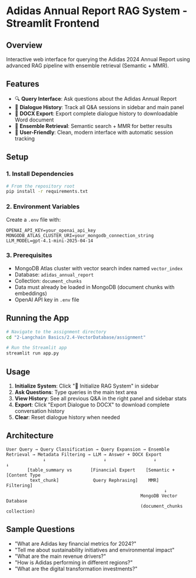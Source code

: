 # Adidas Annual Report RAG System - Streamlit Frontend

## Overview
Interactive web interface for querying the Adidas 2024 Annual Report using advanced RAG pipeline with ensemble retrieval (Semantic + MMR).

## Features
- 🔍 **Query Interface**: Ask questions about the Adidas Annual Report
- 📜 **Dialogue History**: Track all Q&A sessions in sidebar and main panel
- 📄 **DOCX Export**: Export complete dialogue history to downloadable Word document
- 🚀 **Ensemble Retrieval**: Semantic search + MMR for better results
- 👟 **User-Friendly**: Clean, modern interface with automatic session tracking

## Setup

### 1. Install Dependencies
```bash
# From the repository root
pip install -r requirements.txt
```

### 2. Environment Variables
Create a `.env` file with:
```
OPENAI_API_KEY=your_openai_api_key
MONGODB_ATLAS_CLUSTER_URI=your_mongodb_connection_string
LLM_MODEL=gpt-4.1-mini-2025-04-14
```

### 3. Prerequisites
- MongoDB Atlas cluster with vector search index named `vector_index`
- Database: `adidas_annual_report`
- Collection: `document_chunks`
- Data must already be loaded in MongoDB (document chunks with embeddings)
- OpenAI API key in `.env` file

## Running the App

```bash
# Navigate to the assignment directory
cd "2-Langchain Basics/2.4-VectorDatabase/assignment"

# Run the Streamlit app
streamlit run app.py
```

## Usage

1. **Initialize System**: Click "🚀 Initialize RAG System" in sidebar
2. **Ask Questions**: Type queries in the main text area
3. **View History**: See all previous Q&A in the right panel and sidebar stats
4. **Export**: Click "Export Dialogue to DOCX" to download complete conversation history
5. **Clear**: Reset dialogue history when needed

## Architecture

```
User Query → Query Classification → Query Expansion → Ensemble Retrieval → Metadata Filtering → LLM → Answer + DOCX Export
              ↓                      ↓                  ↓                     ↓                    
        [table_summary vs       [Financial Expert    [Semantic +          [Content Type       
         text_chunk]             Query Rephrasing]    MMR]                 Filtering]          
                                                            ↓
                                                   MongoDB Vector Database
                                                   (document_chunks collection)
```

## Sample Questions
- "What are Adidas key financial metrics for 2024?"
- "Tell me about sustainability initiatives and environmental impact"
- "What are the main revenue drivers?"
- "How is Adidas performing in different regions?"
- "What are the digital transformation investments?" 